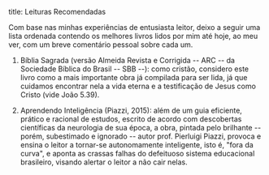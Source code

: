 title: Leituras Recomendadas

Com base nas minhas experiências de entusiasta leitor, deixo a seguir uma lista ordenada contendo os melhores livros lidos por mim até hoje, ao meu ver, com um breve comentário pessoal sobre cada um.

1. Bíblia Sagrada (versão Almeida Revista e Corrigida -- ARC -- da Sociedade Bíblica do Brasil -- SBB --): como cristão, considero este livro como a mais importante obra já compilada para ser lida, já que cuidamos encontrar nela a vida eterna e a testificação de Jesus como Cristo (vide João 5.39).

1. Aprendendo Inteligência (Piazzi, 2015): além de um guia eficiente, prático e racional de estudos, escrito de acordo com descobertas científicas da neurologia de sua época, a obra, pintada pelo brilhante -- porém, subestimado e ignorado -- autor prof. Pierluigi Piazzi, provoca e ensina o leitor a tornar-se autonomamente inteligente, isto é, "fora da curva", e aponta as crassas falhas do defeituoso sistema educacional brasileiro, visando alertar o leitor a não cair nelas.
